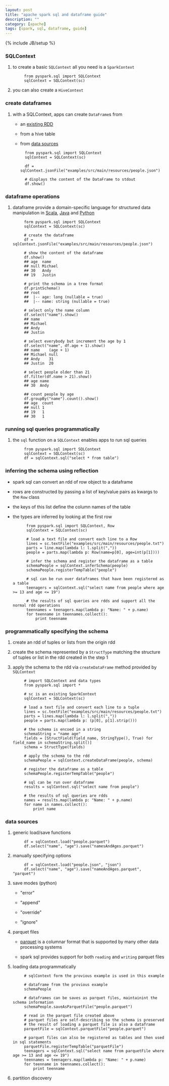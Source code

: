 ```yaml
---
layout: post
title: "apache spark sql and dataframe guide"
description: ""
category: [apache]
tags: [spark, sql, dataframe, guide]
---
```

{% include JB/setup %}


### SQLContext

1. to create a basic `SQLContext` all you need is a `SparkContext`

            from pyspark.sql import SQLContext
            sqlContext = SQLContext(sc)

1. you can also create a `HiveContext`

### create dataframes

1. with a SQLContext, apps can create `DataFrame`s from

    * an [existing RDD](https://spark.apache.org/docs/1.3.0/sql-programming-guide.html#interoperating-with-rdds)

    * from a hive table

    * from [data sources](https://spark.apache.org/docs/1.3.0/sql-programming-guide.html#data-sources)

            from pyspark.sql import SQLContext
            sqlContext = SQLContext(sc)

            df = sqlContext.jsonFile("examples/src/main/resources/people.json")

            # displays the content of the DataFrame to stdout
            df.show()

### dataframe operations

1. dataframe provide a domain-specific language for structured data manipulation in [Scala](https://spark.apache.org/docs/1.3.0/api/scala/index.html#org.apache.spark.sql.DataFrame), [Java](https://spark.apache.org/docs/1.3.0/api/java/index.html?org/apache/spark/sql/DataFrame.html) and [Python](https://spark.apache.org/docs/1.3.0/api/python/pyspark.sql.html#pyspark.sql.DataFrame)

            form pyspark.sql import SQLContext
            sqlContext = SQLContext(sc)

            # create the dataframe
            df = sqlContext.jsonFile("examples/src/main/resources/people.json")

            # show the content of the dataframe
            df.show()
            ## age  name
            ## null Michael
            ## 30   Andy
            ## 19   Justin

            # print the schema in a tree format
            df.printSchema()
            ## root
            ##  |-- age: long (nullable = true)
            ##  |-- name: string (nullable = true)

            # select only the name column
            df.select("name").show()
            ## name
            ## Michael
            ## Andy
            ## Justin

            # select everybody but increment the age by 1
            df.select("name", df.age + 1).show()
            ## name    (age + 1)
            ## Michael null
            ## Andy    31
            ## Justin  20

            # select people older than 21
            df.filter(df.name > 21).show()
            ## age name
            ## 30  Andy

            ## count people by age
            df.groupBy("name").count().show()
            ## age  count
            ## null 1
            ## 19   1
            ## 30   1

### running sql queries programmatically

1. the `sql` function on a `SQLContext` enables apps to run sql queries

            from pyspark.sql import SQLContext
            sqlContext = SQLContext(sc)
            df = sqlContext.sql("select * from table")

### inferring the schema using reflection

* spark sql can convert an rdd of row object to a dataframe

* rows are constructed by passing a list of key/value pairs as kwargs to the `Row` class

* the keys of this list define the column names of the table

* the types are inferred by looking at the first row

            from pyspark.sql import SQLContext, Row
            sqlContext = SQLContext(sc)

            # load a text file and convert each line to a Row
            lines = sc.textFile("examples/src/main/resources/people.txt")
            parts = line.map(lambda l: l.split(","))
            people = parts.map(lambda p: Row(name=p[0], age=int(p[1])))

            # infer the schema and register the dataframe as a table
            schemaPeople = sqlContext.inferSchema(people)
            schemaPeople.registerTempTable("people")

            # sql can be run over dataframes that have been registered as a table
            teenagers = sqlContext.sql("select name from people where age >= 13 and age <= 19")

            # the results of sql queries are rdds and support all the normal rdd operations
            teennames = teenagers.map(lambda p: "Name: " + p.name)
            for teenname in teennames.collect():
                print teenname

### programmatically specifying the schema

1. create an rdd of tuples or lists from the origin rdd

1. create the schema represented by a `StructType` matching the structure of tuples or list in the rdd created in the step 1

1. apply the schema to the rdd via `createDataFrame` method provided by `SQLContext`

            # import SQLContext and data types
            from pyspark.sql import *

            # sc is an existing SparkContext
            sqlContext = SQLContext(sc)

            # load a text file and convert each line to a tuple
            lines = sc.textFile("examples/src/main/resources/people.txt")
            parts = lines.map(lambda l: l.split(","))
            people = parts.map(lambda p: (p[0], p[1].strip()))

            # the schema is encoed in a string
            schemaString = "name age"
            fields = [StructField(field_name, StringType(), True) for field_name in schemaString.split()]
            schema = StructType(fields)

            # apply the schema to the rdd
            schemaPeople = sqlContext.createDataFrame(people, schema)

            # register the dataframe as a table
            schemaPeople.registerTempTable("people")

            # sql can be run over dataframe
            results = sqlContext.sql("select name from people")

            # the results of sql queries are rdds
            names = results.map(lambda p: "Name: " + p.name)
            for name in names.collect():
                print name

### data sources

1. generic load/save functions

            df = sqlContext.load("people.parquet")
            df.select("name", "age").save("namesAndAges.parquet")

1. manually specifying options

            df = sqlContext.load("people.json", "json")
            df.select("name", "age").save("nameAndAges.parquet", "parquet")

1. save modes (python)

    * "error"

    * "append"

    * "override"

    * "ignore"

1. parquet files

    * [parquet](http://parquet.io/) is a columnar format that is supported by many other data processing systems

    * spark sql provides support for both `reading` and `writing` parquet files

1. loading data programmatically

            # sqlContext form the provious example is used in this example

            # dataframe from the provious example
            schemaPeople

            # dataframes can be saves as parquet files, maintainint the schema information
            schemaPeople.saveAsParquetFile("people.parquet")

            # read in the parquet file created above
            # parquet files are self-describing so the schema is preserved
            # the result of loading a parquet file is also a dataframe
            parquetFile = sqlContext.parquetFile("people.parquet")

            # parquet files can also be registered as tables and then used in sql statements
            parquetFile.registerTempTable("parquetFile")
            teenagers = sqlContext.sql("select name from parquetFile where age >= 13 and age <= 19")
            teennames = teenagers.map(lambda p: "Name: " + p.name)
            for teenname in teennames.collect():
                print teenname

1. partition discovery